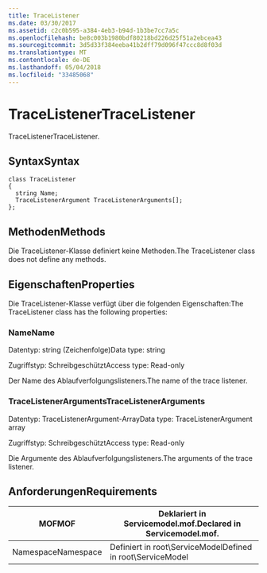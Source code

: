 ```yaml
---
title: TraceListener
ms.date: 03/30/2017
ms.assetid: c2c0b595-a384-4eb3-b94d-1b3be7cc7a5c
ms.openlocfilehash: be8c003b1980bdf80218bd226d25f51a2ebcea43
ms.sourcegitcommit: 3d5d33f384eeba41b2dff79d096f47ccc8d8f03d
ms.translationtype: MT
ms.contentlocale: de-DE
ms.lasthandoff: 05/04/2018
ms.locfileid: "33485068"
---
```

# <a name="tracelistener"></a><span data-ttu-id="77437-102">TraceListener</span><span class="sxs-lookup"><span data-stu-id="77437-102">TraceListener</span></span>
<span data-ttu-id="77437-103">TraceListener</span><span class="sxs-lookup"><span data-stu-id="77437-103">TraceListener.</span></span>  
  
## <a name="syntax"></a><span data-ttu-id="77437-104">Syntax</span><span class="sxs-lookup"><span data-stu-id="77437-104">Syntax</span></span>  
  
```  
class TraceListener  
{  
  string Name;  
  TraceListenerArgument TraceListenerArguments[];  
};  
```  
  
## <a name="methods"></a><span data-ttu-id="77437-105">Methoden</span><span class="sxs-lookup"><span data-stu-id="77437-105">Methods</span></span>  
 <span data-ttu-id="77437-106">Die TraceListener-Klasse definiert keine Methoden.</span><span class="sxs-lookup"><span data-stu-id="77437-106">The TraceListener class does not define any methods.</span></span>  
  
## <a name="properties"></a><span data-ttu-id="77437-107">Eigenschaften</span><span class="sxs-lookup"><span data-stu-id="77437-107">Properties</span></span>  
 <span data-ttu-id="77437-108">Die TraceListener-Klasse verfügt über die folgenden Eigenschaften:</span><span class="sxs-lookup"><span data-stu-id="77437-108">The TraceListener class has the following properties:</span></span>  
  
### <a name="name"></a><span data-ttu-id="77437-109">Name</span><span class="sxs-lookup"><span data-stu-id="77437-109">Name</span></span>  
 <span data-ttu-id="77437-110">Datentyp: string (Zeichenfolge)</span><span class="sxs-lookup"><span data-stu-id="77437-110">Data type: string</span></span>  
  
 <span data-ttu-id="77437-111">Zugriffstyp: Schreibgeschützt</span><span class="sxs-lookup"><span data-stu-id="77437-111">Access type: Read-only</span></span>  
  
 <span data-ttu-id="77437-112">Der Name des Ablaufverfolgungslisteners.</span><span class="sxs-lookup"><span data-stu-id="77437-112">The name of the trace listener.</span></span>  
  
### <a name="tracelistenerarguments"></a><span data-ttu-id="77437-113">TraceListenerArguments</span><span class="sxs-lookup"><span data-stu-id="77437-113">TraceListenerArguments</span></span>  
 <span data-ttu-id="77437-114">Datentyp: TraceListenerArgument-Array</span><span class="sxs-lookup"><span data-stu-id="77437-114">Data type: TraceListenerArgument array</span></span>  
  
 <span data-ttu-id="77437-115">Zugriffstyp: Schreibgeschützt</span><span class="sxs-lookup"><span data-stu-id="77437-115">Access type: Read-only</span></span>  
  
 <span data-ttu-id="77437-116">Die Argumente des Ablaufverfolgungslisteners.</span><span class="sxs-lookup"><span data-stu-id="77437-116">The arguments of the trace listener.</span></span>  
  
## <a name="requirements"></a><span data-ttu-id="77437-117">Anforderungen</span><span class="sxs-lookup"><span data-stu-id="77437-117">Requirements</span></span>  
  
|<span data-ttu-id="77437-118">MOF</span><span class="sxs-lookup"><span data-stu-id="77437-118">MOF</span></span>|<span data-ttu-id="77437-119">Deklariert in Servicemodel.mof.</span><span class="sxs-lookup"><span data-stu-id="77437-119">Declared in Servicemodel.mof.</span></span>|  
|---------|-----------------------------------|  
|<span data-ttu-id="77437-120">Namespace</span><span class="sxs-lookup"><span data-stu-id="77437-120">Namespace</span></span>|<span data-ttu-id="77437-121">Definiert in root\ServiceModel</span><span class="sxs-lookup"><span data-stu-id="77437-121">Defined in root\ServiceModel</span></span>|
